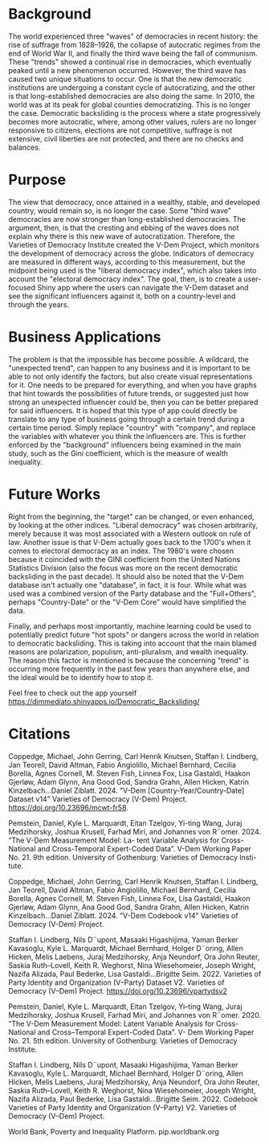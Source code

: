 # Background
The world experienced three "waves" of democracies in recent history: the rise of suffrage from 1828–1926, the collapse of autocratic regimes from the end of World War II, and finally the third wave being the fall of communism. These "trends" showed a continual rise in democracies, which eventually peaked until a new phenomenon occurred. However, the third wave has caused two unique situations to occur. One is that the new democratic institutions are undergoing a constant cycle of autocratizing, and the other is that long-established democracies are also doing the same. In 2010, the world was at its peak for global counties democratizing. This is no longer the case. Democratic backsliding is the process where a state progressively becomes more autocratic, where, among other values, rulers are no longer responsive to citizens, elections are not competitive, suffrage is not extensive, civil liberties are not protected, and there are no checks and balances.

# Purpose
The view that democracy, once attained in a wealthy, stable, and developed country, would remain so, is no longer the case. Some "third wave" democracies are now stronger than long-established democracies. The argument, then, is that the cresting and ebbing of the waves does not explain why there is this new wave of autocratization. Therefore, the Varieties of Democracy Institute created the V-Dem Project, which monitors the development of democracy across the globe. Indicators of democracy are measured in different ways, according to this measurement, but the midpoint being used is the "liberal democracy index", which also takes into account the "electoral democracy index". The goal, then, is to create a user-focused Shiny app where the users can navigate the V-Dem dataset and see the significant influencers against it, both on a country-level and through the years.

# Business Applications
The problem is that the impossible has become possible. A wildcard, the "unexpected trend", can happen to any business and it is important to be able to not only identify the factors, but also create visual representations for it. One needs to be prepared for everything, and when you have graphs that hint towards the possibilities of future trends, or suggested just how strong an unexpected influencer could be, then you can be better prepared for said influencers. It is hoped that this type of app could directly be translate to any type of business going through a certain trend during a certain time period. Simply replace "country" with "company", and replace the variables with whatever you think the influencers are. This is further enforced by the "background" influencers being examined in the main study, such as the Gini coefficient, which is the measure of wealth inequality. 

# Future Works
Right from the beginning, the "target" can be changed, or even enhanced, by looking at the other indices. "Liberal democracy" was chosen arbitrarily, merely because it was most associated with a Western outlook on rule of law. Another issue is that V-Dem actually goes back to the 1700's when it comes to electoral democracy as an index. The 1980's were chosen because it coincided with the GINI coefficient from the United Nations Statistics Division (also the focus was more on the recent democratic backsliding in the past decade). It should also be noted that the V-Dem database isn't actually one "database", in fact, it is four. While what was used was a combined version of the Party database and the "Full+Others", perhaps "Country-Date" or the "V-Dem Core" would have simplified the data. 

Finally, and perhaps most importantly, machine learning could be used to potentially predict future "hot spots" or dangers across the world in relation to democratic backsliding. This is taking into account that the main blamed reasons are polarization, populism, anti-pluralism, and wealth inequality. The reason this factor is mentioned is because the concerning "trend" is occurring more frequently in the past few years than anywhere else, and the ideal would be to identify how to stop it.

Feel free to check out the app yourself https://dimmediato.shinyapps.io/Democratic_Backsliding/ 

# Citations
Coppedge, Michael, John Gerring, Carl Henrik Knutsen, Staffan I. Lindberg, Jan Teorell, David
Altman, Fabio Angiolillo, Michael Bernhard, Cecilia Borella, Agnes Cornell, M. Steven Fish,
Linnea Fox, Lisa Gastaldi, Haakon Gjerløw, Adam Glynn, Ana Good God, Sandra Grahn,
Allen Hicken, Katrin Kinzelbach...Daniel Ziblatt. 2024. ”V-Dem [Country-Year/Country-Date] Dataset v14”
Varieties of Democracy (V-Dem) Project. https://doi.org/10.23696/mcwt-fr58.

Pemstein, Daniel, Kyle L. Marquardt, Eitan Tzelgov, Yi-ting Wang, Juraj Medzihorsky, Joshua
Krusell, Farhad Miri, and Johannes von R¨omer. 2024. “The V-Dem Measurement Model: La-
tent Variable Analysis for Cross-National and Cross-Temporal Expert-Coded Data”. V-Dem
Working Paper No. 21. 9th edition. University of Gothenburg: Varieties of Democracy Insti-
tute.

Coppedge, Michael, John Gerring, Carl Henrik Knutsen, Staffan I. Lindberg, Jan Teorell, David
Altman, Fabio Angiolillo, Michael Bernhard, Cecilia Borella, Agnes Cornell, M. Steven Fish,
Linnea Fox, Lisa Gastaldi, Haakon Gjerløw, Adam Glynn, Ana Good God, Sandra Grahn,
Allen Hicken, Katrin Kinzelbach...Daniel Ziblatt. 2024. ”V-Dem Codebook v14” Varieties
of Democracy (V-Dem) Project.

Staffan I. Lindberg, Nils D¨upont, Masaaki Higashijima, Yaman Berker Kavasoglu, Kyle L.
Marquardt, Michael Bernhard, Holger D¨oring, Allen Hicken, Melis Laebens, Juraj Medzihorsky,
Anja Neundorf, Ora John Reuter, Saskia Ruth–Lovell, Keith R. Weghorst, Nina Wiesehomeier,
Joseph Wright, Nazifa Alizada, Paul Bederke, Lisa Gastaldi...Brigitte Seim. 2022. Varieties
of Party Identity and Organization (V–Party) Dataset V2. Varieties of Democracy (V–Dem)
Project. https://doi.org/10.23696/vpartydsv2

Pemstein, Daniel, Kyle L. Marquardt, Eitan Tzelgov, Yi–ting Wang, Juraj Medzihorsky, Joshua
Krusell, Farhad Miri, and Johannes von R¨omer. 2020. “The V-Dem Measurement Model:
Latent Variable Analysis for Cross-National and Cross–Temporal Expert-Coded Data”. V-
Dem Working Paper No. 21. 5th edition. University of Gothenburg: Varieties of Democracy
Institute.

Staffan I. Lindberg, Nils D¨upont, Masaaki Higashijima, Yaman Berker Kavasoglu, Kyle L.
Marquardt, Michael Bernhard, Holger D¨oring, Allen Hicken, Melis Laebens, Juraj Medzihorsky,
Anja Neundorf, Ora John Reuter, Saskia Ruth–Lovell, Keith R. Weghorst, Nina Wiesehomeier,
Joseph Wright, Nazifa Alizada, Paul Bederke, Lisa Gastaldi...Brigitte Seim. 2022.
Codebook Varieties of Party Identity and Organization (V–Party) V2. Varieties of Democracy
(V–Dem) Project.

World Bank, Poverty and Inequality Platform. pip.worldbank.org
